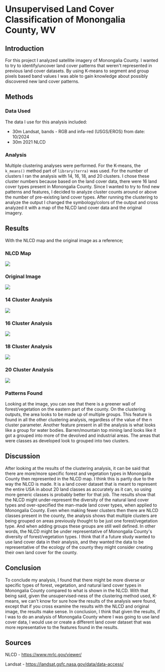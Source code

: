 # Unsupervised Land Cover Classification of Monongalia County, WV

## Introduction

For this project I analyzed satellite imagery of Monongalia County. I wanted to try to identify/uncover land cover patterns that weren't represented in previous land cover datasets. By using K-means to segment and group pixels based band values I was able to gain knowledge about possibly discovered new land cover patterns.

## Methods

### Data Used

The data I use for this analysis included:

- 30m Landsat, bands - RGB and infa-red (USGS/EROS) from date: 10/2024
- 30m 2021 NLCD

### Analysis

Multiple clustering analyses were performed. For the K-means, the `k_means()` method part of `library(terra)` was used. For the number of clusters I ran the analysis with 14, 16, 18, and 20 clusters. I chose these cluster numbers because based on the land cover data, there were 16 land cover types present in Monongalia County. Since I wanted to try to find new patterns and features, I decided to analyze cluster counts around or above the number of pre-existing land cover types. After running the clustering to analyze the output I changed the symbology/colors of the output and cross analyzed it with a map of the NLCD land cover data and the original imagery.

## Results

With the NLCD map and the original image as a reference;

### NLCD Map

![](./maps/lc_map.jpg)

### Original Image

![](./maps/image_map.jpg)

### 14 Cluster Analysis

![](./maps/c1_map.jpg)

### 16 Cluster Analysis

![](./maps/c2_map.jpg)

### 18 Cluster Analysis

![](./maps/c3_map.jpg)

### 20 Cluster Analysis

![](./maps/c4_map.jpg)

### Patterns Found

Looking at the image, you can see that there is a greener wall of forest/vegetation on the eastern part of the county. On the clustering outputs, the area looks to be made up of multiple groups. This feature is found in all the other clustering analysis, regardless of the value of the n cluster parameter. Another feature present in all the analysis is what looks like a group for water bodies. Barren/mountain top mining land looks like it got a grouped into more of the devolved and industrial areas. The areas that were classes as developed look to grouped into two clusters.

## Discussion

After looking at the results of the clustering analysis, it can be said that there are more/more specific forest and vegetation types in Monongalia County then represented in the NLCD map. I think this is partly due to the way the NLCD is made. It is a land cover dataset that is meant to represent the entire USA in about 20 land classes as accurately as it can, so using more generic classes is probably better for that job. The results show that the NLCD might under-represent the diversity of the natural land cover types and over-specified the man-made land cover types, when applied to Monongalia County. Even when making fewer clusters then there are NLCD classes present in the county, the analysis shows that multiple clusters are being grouped on areas previously thought to be just one forest/vegetation type. And when adding groups these groups are still well defined. In other words, the NLCD might be under representative of Monongalia County's diversity of forest/vegetation types. I think that if a future study wanted to use land cover data in their analysis, and they wanted the data to be representative of the ecology of the county they might consider creating their own land cover for the county.

## Conclusion

To conclude my analysis, I found that there might be more diverse or specific types of forest, vegetation, and natural land cover types in Monongalia County compared to what is shown in the NLCD. With that being said, given the unsupervised-ness of the clustering method used, K-means, we can't know for sure how the results of the analysis were found, except that if you cross examine the results with the NLCD and original image, the results make sense. In conclusion, I think that given the results, if I was to do an analysis of Monongalia County where I was going to use land cover data, I would use or create a different land cover dataset that was more representative to the features found in the results.

## Sources

NLCD - https://www.mrlc.gov/viewer/

Landsat - https://landsat.gsfc.nasa.gov/data/data-access/
